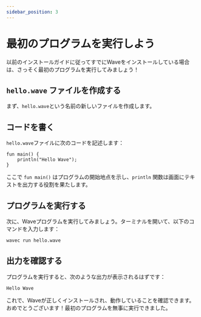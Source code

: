 ```yaml
---
sidebar_position: 3
---
```


# 最初のプログラムを実行しよう
以前のインストールガイドに従ってすでにWaveをインストールしている場合は、さっそく最初のプログラムを実行してみましょう！

## `hello.wave` ファイルを作成する
まず、`hello.wave`という名前の新しいファイルを作成します。

## コードを書く
`hello.wave`ファイルに次のコードを記述します：

```wave
fun main() {
    println("Hello Wave");
}
```

ここで `fun main()` はプログラムの開始地点を示し、`println` 関数は画面にテキストを出力する役割を果たします。

## プログラムを実行する
次に、Waveプログラムを実行してみましょう。ターミナルを開いて、以下のコマンドを入力します：

```bash
wavec run hello.wave
```

## 出力を確認する
プログラムを実行すると、次のような出力が表示されるはずです：

```
Hello Wave
```

これで、Waveが正しくインストールされ、動作していることを確認できます。おめでとうございます！最初のプログラムを無事に実行できました。
